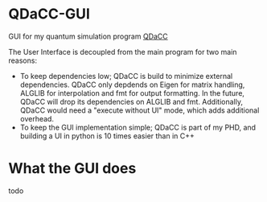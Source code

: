 # QDaCC-GUI
GUI for my quantum simulation program [QDaCC](https://github.com/davidbauch/QDaCC)

The User Interface is decoupled from the main program for two main reasons:
- To keep dependencies low; QDaCC is build to minimize external dependencies. QDaCC only depdends on Eigen for matrix handling, ALGLIB for interpolation and fmt for output formatting. In the future, QDaCC will drop its dependencies on ALGLIB and fmt. Additionally, QDaCC would need a "execute without UI" mode, which adds additional overhead.
- To keep the GUI implementation simple; QDaCC is part of my PHD, and building a UI in python is 10 times easier than in C++

# What the GUI does
todo
